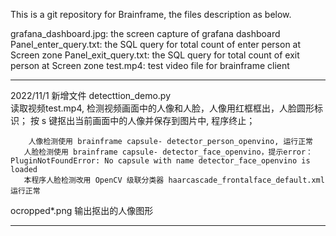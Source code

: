 This is a git repository for Brainframe, the files description as below.

grafana_dashboard.jpg:  the screen capture of grafana dashboard
Panel_enter_query.txt:  the SQL query for total count of enter person at Screen zone
Panel_exit_query.txt:   the SQL query for total count of exit person at Screen zone
test.mp4:               test video file for brainframe client

--------------------------------------
2022/11/1 
新增文件 
detecttion_demo.py   
       读取视频test.mp4, 检测视频画面中的人像和人脸，人像用红框框出，人脸圆形标识；
        按 s 键抠出当前画面中的人像并保存到图片中, 程序终止；

        人像检测使用 brainframe capsule- detector_person_openvino, 运行正常
       人脸检测使用 brainframe capsule- detector_face_openvino，提示error：PluginNotFoundError: No capsule with name detector_face_openvino is loaded
       本程序人脸检测改用 OpenCV 级联分类器 haarcascade_frontalface_default.xml 运行正常
  
ocropped*.png 
       输出抠出的人像图形
       
---------------------------------------

